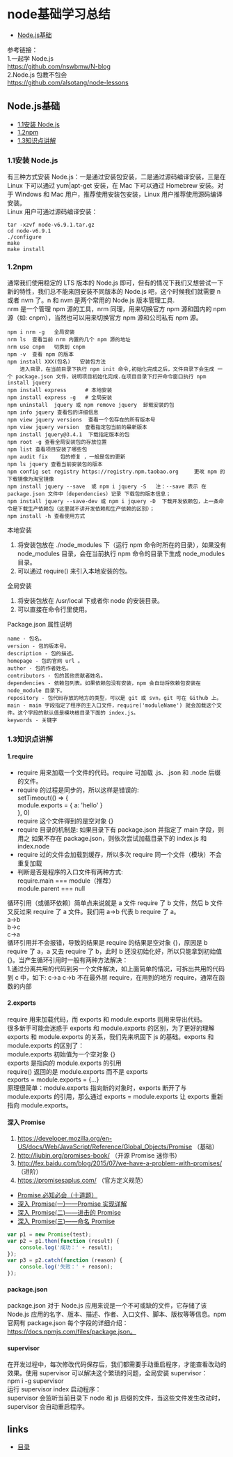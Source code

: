 # node基础学习总结
- [Node.js基础](#1)

参考链接：  
1.一起学 Node.js  
https://github.com/nswbmw/N-blog  
2.Node.js 包教不包会  
https://github.com/alsotang/node-lessons  

## <a id="1">Node.js基础</a>
- [1.1安装 Node.js](#1.1)
- [1.2npm](#1.2)
- [1.3知识点讲解](#1.3)


### <a id="1.1">1.1安装 Node.js</a>
有三种方式安装 Node.js：一是通过安装包安装，二是通过源码编译安装，三是在 Linux 下可以通过 yum|apt-get 安装，在 Mac 下可以通过 Homebrew 安装。对于 Windows 和 Mac 用户，推荐使用安装包安装，Linux 用户推荐使用源码编译安装。  
Linux 用户可通过源码编译安装：
```Linux
tar -xzvf node-v6.9.1.tar.gz
cd node-v6.9.1
./configure
make
make install
```

### <a id="1.2">1.2npm</a>
通常我们使用稳定的 LTS 版本的 Node.js 即可，但有的情况下我们又想尝试一下新的特性，我们总不能来回安装不同版本的 Node.js 吧，这个时候我们就需要 n 或者 nvm 了。n 和 nvm 是两个常用的 Node.js 版本管理工具.    
nrm 是一个管理 npm 源的工具，nrm 同理，用来切换官方 npm 源和国内的 npm 源（如: cnpm），当然也可以用来切换官方 npm 源和公司私有 npm 源。   
```Linux
npm i nrm -g   全局安装
nrm ls  查看当前 nrm 内置的几个 npm 源的地址
nrm use cnpm   切换到 cnpm
npm -v  查看 npm 的版本
npm install XXX(包名)   安装包方法
    进入目录，在当前目录下执行 npm init 命令,初始化完成之后，文件目录下会生成 一个 package.json 文件，说明项目初始化完成.在项目目录下打开命令窗口执行 npm install jquery
npm install express      # 本地安装
npm install express -g   # 全局安装
npm uninstall  jquery 或 npm remove jquery  卸载安装的包
npm info jquery 查看包的详细信息
npm view jquery versions  查看一个包存在的所有版本号 
npm view jquery version  查看指定包当前的最新版本
npm install jquery@3.4.1  下载指定版本的包
npm root -g 查看全局安装包的存放位置
npm list 查看项目安装了哪些包
npm audit fix    包的修复 ，一般是包的更新
npm ls jquery 查看当前安装包的版本
npm config set registry https://registry.npm.taobao.org     更改 npm 的下载镜像为淘宝镜像
npm install jquery --save  或 npm i jquery -S   注：--save 表示 在 package.json 文件中（dependencies）记录 下载包的版本信息；
npm install jquery --save-dev 或 npm i jquery -D  下载开发依赖包，上一条命令是下载生产依赖包（这里就不讲开发依赖和生产依赖的区别）；
npm install -h 查看使用方式 
```

本地安装  
1. 将安装包放在 ./node_modules 下（运行 npm 命令时所在的目录），如果没有 node_modules 目录，会在当前执行 npm 命令的目录下生成 node_modules 目录。  
2. 可以通过 require() 来引入本地安装的包。  

全局安装  
1. 将安装包放在 /usr/local 下或者你 node 的安装目录。  
2. 可以直接在命令行里使用。  

Package.json 属性说明  
```node
name - 包名。
version - 包的版本号。
description - 包的描述。
homepage - 包的官网 url 。
author - 包的作者姓名。
contributors - 包的其他贡献者姓名。
dependencies - 依赖包列表。如果依赖包没有安装，npm 会自动将依赖包安装在 node_module 目录下。
repository - 包代码存放的地方的类型，可以是 git 或 svn，git 可在 Github 上。
main - main 字段指定了程序的主入口文件，require('moduleName') 就会加载这个文件。这个字段的默认值是模块根目录下面的 index.js。
keywords - 关键字
```

### <a id="1.3">1.3知识点讲解</a>
#### 1.require
- require 用来加载一个文件的代码。require 可加载 .js、.json 和 .node 后缀的文件。  
- require 的过程是同步的，所以这样是错误的:  
setTimeout(() => {  
  module.exports = { a: 'hello' }  
}, 0)  
require 这个文件得到的是空对象 {}  
- require 目录的机制是:
如果目录下有 package.json 并指定了 main 字段，则用之
如果不存在 package.json，则依次尝试加载目录下的 index.js 和 index.node
- require 过的文件会加载到缓存，所以多次 require 同一个文件（模块）不会重复加载
- 判断是否是程序的入口文件有两种方式:  
require.main === module（推荐）  
module.parent === null  

循环引用（或循环依赖）简单点来说就是 a 文件 require 了 b 文件，然后 b 文件又反过来 require 了 a 文件。我们用 a->b 代表 b require 了 a。  
a->b  
b->c  
c->a  
循环引用并不会报错，导致的结果是 require 的结果是空对象 {}，原因是 b require 了 a，a 又去 require 了 b，此时 b 还没初始化好，所以只能拿到初始值 {}。当产生循环引用时一般有两种方法解决：  
1.通过分离共用的代码到另一个文件解决，如上面简单的情况，可拆出共用的代码到 c 中，如下:
c->a
c->b
不在最外层 require，在用到的地方 require，通常在函数的内部

#### 2.exports
require 用来加载代码，而 exports 和 module.exports 则用来导出代码。  
很多新手可能会迷惑于 exports 和 module.exports 的区别，为了更好的理解 exports 和 module.exports 的关系，我们先来巩固下 js 的基础。exports 和 module.exports 的区别了：  
module.exports 初始值为一个空对象 {}  
exports 是指向的 module.exports 的引用  
require() 返回的是 module.exports 而不是 exports  
exports = module.exports = {...}  
原理很简单：module.exports 指向新的对象时，exports 断开了与 module.exports 的引用，那么通过 exports = module.exports 让 exports 重新指向 module.exports。  

#### 深入 Promise

1. https://developer.mozilla.org/en-US/docs/Web/JavaScript/Reference/Global_Objects/Promise （基础）
2. http://liubin.org/promises-book/ （开源 Promise 迷你书）
3. http://fex.baidu.com/blog/2015/07/we-have-a-problem-with-promises/ （进阶）
4. https://promisesaplus.com/ （官方定义规范）

- [Promise 必知必会（十道题）](https://zhuanlan.zhihu.com/p/30797777)
- [深入 Promise(一)——Promise 实现详解](https://zhuanlan.zhihu.com/p/25178630)
- [深入 Promise(二)——进击的 Promise](https://zhuanlan.zhihu.com/p/25198178)
- [深入 Promise(三)——命名 Promise](https://zhuanlan.zhihu.com/p/25199781)
```js
var p1 = new Promise(test);
var p2 = p1.then(function (result) {
    console.log('成功：' + result);
});
var p3 = p2.catch(function (reason) {
    console.log('失败：' + reason);
});
```

#### package.json
package.json 对于 Node.js 应用来说是一个不可或缺的文件，它存储了该 Node.js 应用的名字、版本、描述、作者、入口文件、脚本、版权等等信息。npm 官网有 package.json 每个字段的详细介绍：https://docs.npmjs.com/files/package.json。  

#### supervisor
在开发过程中，每次修改代码保存后，我们都需要手动重启程序，才能查看改动的效果。使用 supervisor 可以解决这个繁琐的问题，全局安装 supervisor：    
npm i -g supervisor   
运行 supervisor index 启动程序：  
supervisor 会监听当前目录下 node 和 js 后缀的文件，当这些文件发生改动时，supervisor 会自动重启程序。   



## links
  * [目录](<目录.md>)